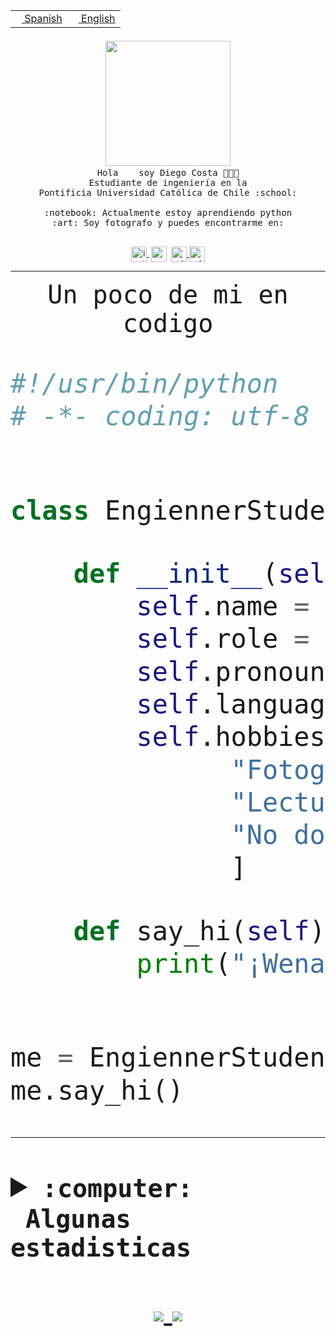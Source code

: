 <table border="0"  align="right">
 <tr><td><a href="README.md"><img src="https://upload.wikimedia.org/wikipedia/commons/thumb/8/89/Bandera_de_Espa%C3%B1a.svg/1200px-Bandera_de_Espa%C3%B1a.svg.png" height="10"> Spanish</a></td>
 <td><a href="README.en.md"><img src="https://upload.wikimedia.org/wikipedia/commons/a/a4/Flag_of_the_United_States.svg" height="10"> English</a></td></tr>
</table><br><br><br>


<p align="center">
  <img src="https://github.com/diegocostares/diegocostares/blob/main/Images/aaa2.gif?raw=true" width="200px">
  <br><samp>
    Hola <img src="https://media.giphy.com/media/hvRJCLFzcasrR4ia7z/giphy.gif" width="16px"> soy Diego Costa 👨🏻‍💻<br>
    Estudiante de ingeniería en la <br>
    Pontificia Universidad Católica de Chile :school:<br>
  <br>
    :notebook: Actualmente estoy aprendiendo python <br>
    :art: Soy fotografo y puedes encontrarme en: <br>
  <br></samp>
  
</p>

<p align="center">
   <a href="https://instagram.com/diegocosta_no" target="blank">
    <img 
    align="center" src="https://cdn.jsdelivr.net/npm/simple-icons@3.0.1/icons/instagram.svg" alt="instagram" height="25px" width="25px" />
  </a>
  <a style="border: 3px solid; color: white;"href="https://t.me/diegocosta_no" target="blank">
  <img
  align="center" alt="Telegram" width="25px" src="https://icons-for-free.com/iconfiles/png/512/Telegram-1324888767380505522.png" />
</a>
<a href="https://api.whatsapp.com/send?phone=56971897835&text=Hola!" target="blank">
  <img
  align="center" alt="wtsp" width="25px" src="https://img.icons8.com/pastel-glyph/2x/whatsapp--v2.png" />
</a>
<a href="https://www.linkedin.com/in/diego-costa-786249213/" target="blank">
  <img
  align="center" alt="wtsp" width="25px" src="https://img.icons8.com/metro/452/linkedin.png" />
</a>

  </a>
</p>

---


<p align="center"><font size="25"><samp>Un poco de mi en codigo</samp></front></p>


```python
#!/usr/bin/python
# -*- coding: utf-8 -*-


class EngiennerStudent:

    def __init__(self):
        self.name = "Diego Costa"
        self.role = "Estudiante"
        self.pronouns = "he/him"
        self.language_spoken = ["es_CL", "en_US"]
        self.hobbies = [
              "Fotografia",
              "Lectura",
              "No dormir",
              ]

    def say_hi(self):
        print("¡Wena mundo!")


me = EngiennerStudent()
me.say_hi()
```
---
<details>
  <summary><b><samp>:computer: &nbsp;Algunas estadisticas</samp></b></summary>
  <br/></p>

<!--START_SECTION:waka-->
![Code Time](http://img.shields.io/badge/Code%20Time-385%20hrs%203%20mins-blue)

**Soy nocturno 🦉** 

```text
🌞 Mañana     5 commits      ░░░░░░░░░░░░░░░░░░░░░░░░░   2.4% 
🌆 Día        83 commits     ██████████░░░░░░░░░░░░░░░   39.9% 
🌃 Tarde      50 commits     ██████░░░░░░░░░░░░░░░░░░░   24.04% 
🌙 Noche      70 commits     ████████░░░░░░░░░░░░░░░░░   33.65%

```
📅 **Soy más productivo los Miércoles** 

```text
Lunes        18 commits     ██░░░░░░░░░░░░░░░░░░░░░░░   8.65% 
Martes       24 commits     ███░░░░░░░░░░░░░░░░░░░░░░   11.54% 
Miércoles    85 commits     ██████████░░░░░░░░░░░░░░░   40.87% 
Jueves       16 commits     ██░░░░░░░░░░░░░░░░░░░░░░░   7.69% 
Viernes      6 commits      ░░░░░░░░░░░░░░░░░░░░░░░░░   2.88% 
Sábado       22 commits     ██░░░░░░░░░░░░░░░░░░░░░░░   10.58% 
Domingo      37 commits     ████░░░░░░░░░░░░░░░░░░░░░   17.79%

```


📊 **Esta semana me dediqué a** 

```text
🐱‍💻 Proyectos: 
SHAREGO-G54              8 hrs 34 mins       █████████████░░░░░░░░░░░░   52.89% 
Unknown Project          5 hrs 56 mins       █████████░░░░░░░░░░░░░░░░   36.62% 
G74_BDD                  52 mins             █░░░░░░░░░░░░░░░░░░░░░░░░   5.41% 
Proyecto-Ejemplo         29 mins             ░░░░░░░░░░░░░░░░░░░░░░░░░   2.99% 
BDD                      11 mins             ░░░░░░░░░░░░░░░░░░░░░░░░░   1.14%

```


 Last Updated on 24/04/2022 20:25:37 UTC
<!--END_SECTION:waka-->
  
  

 <p align="center"> <img src="https://github-readme-stats.vercel.app/api?username=diegocostares&show_icons=true&theme=ayu-mirage" alt="abhisheknaiidu" /></p>
 
</details>

<p align=center>
  <a href="https://github.com/diegocostares">
    <img src="https://badges.pufler.dev/visits/diegocostares/diegocostares?style=flat-square&color=black&logo=github">
  </a>
  <a href="https://github.com/diegocostares?tab=repositories">
    <img src="https://badges.pufler.dev/repos/diegocostares?style=flat-square&color=black&logo=github">
  </a>
</p>
